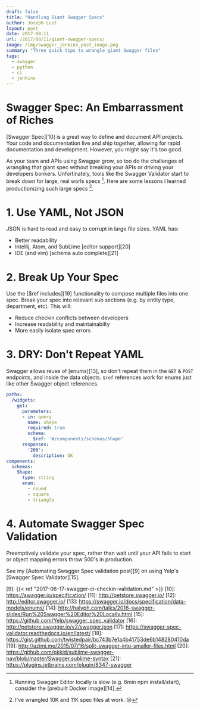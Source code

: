 ```yaml
---
draft: false 
title: "Handling Giant Swagger Specs"
author: Joseph Lust
layout: post
date: 2017-08-11
url: /2017/08/11/giant-swagger-specs/
image: /img/swagger_jenkins_post_image.png
summary: "Three quick tips to wrangle giant Swagger files"
tags:
  - swagger
  - python
  - ci
  - jenkins
---
```


# Swagger Spec: An Embarrassment of Riches 
[Swagger Spec][10] is a great way to define and document API projects. Your code and documentation live and ship together, allowing for rapid documentation and development. However, you might say it's too good.

As your team and APIs using Swagger grow, so too do the challenges of wrangling that giant spec without breaking your APIs or driving your developers bonkers. Unfortinately, tools like the Swagger Validator start to break down for large, real worls specs [^2]. Here are some lessons I learned productionizing such large specs [^1].

# 1. Use YAML, Not JSON

JSON is hard to read and easy to corrupt in large file sizes. YAML has:

 * Better readability
 * Intellij, Atom, and SubLime [editor support][20]
 * IDE (and vim) [schema auto complete][21] 

# 2. Break Up Your Spec

Use the [$ref includes][19] functionality to compose multiple files into one spec. Break your spec into relevant sub sections (e.g. by entity type, department, etc). This will:

* Reduce checkin conflicts between developers
* Increase readability and maintainabilty
* More easily isolate spec errors


# 3. DRY: Don't Repeat YAML

Swagger allows reuse of [enums][13], so don't repeat them in the `GET` & `POST` endpoints, and inside the data objects. `$ref` references work for enums just like other Swagger object references. 

```yaml
paths:
  /widgets:
    get:
      parameters:
      - in: query
        name: shape
        required: true
        schema:
          $ref: '#/components/schemas/Shape'
      responses:
        '200':
          description: OK
components:
  schemas:
    Shape:
      type: string
      enum:
        - round
        - square
        - triangle
```

# 4. Automate Swagger Spec Validation

Preemptively validate your spec, rather than wait until your API fails to start or object mapping errors throw 500's in production.

See my [Automating Swagger Spec validation post][9] on using Yelp's [Swagger Spec Validator][15].


 [^1]: I've wrangled 10K and 11K spec files at work. 😢 
 [^2]: Running Swagger Editor locally is slow (e.g. 6min npm install/start), consider the [prebuilt Docker image][14].

 [9]: {{< ref "2017-06-17-swagger-ci-checkin-validation.md" >}}
 [10]: https://swagger.io/specification/
 [11]: http://petstore.swagger.io/
 [12]: http://editor.swagger.io/
 [13]: https://swagger.io/docs/specification/data-models/enums/
 [14]: http://halyph.com/talks/2016-swagger-slides/Run%20Swagger%20Editor%20Locally.html
 [15]: https://github.com/Yelp/swagger_spec_validator
 [16]: http://petstore.swagger.io/v2/swagger.json
 [17]: https://swagger-spec-validator.readthedocs.io/en/latest/
 [18]: https://gist.github.com/twistedpair/bc743b7e1a4b41753de6b148280410da
 [19]: http://azimi.me/2015/07/16/split-swagger-into-smaller-files.html
 [20]: https://github.com/pkkid/sublime-swagger-nav/blob/master/Swagger.sublime-syntax 
 [21]: https://plugins.jetbrains.com/plugin/8347-swagger 
 
